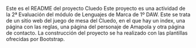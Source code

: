 Este es el README del proyecto Cluedo
Este proyecto es una actividad de la 2ª Evaluación del módulo de Lenguajes de Marca de 1º DAW. Este se trata de un sitio web del juego de mesa del Cluedo,
en el que hay un index, una página con las reglas, una página del personaje de Amapola y otra página de contacto. La construcción del proyecto
se ha realizado con las plantillas ofrecidas por Bootstrap.

